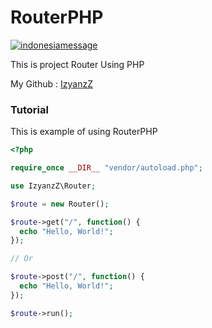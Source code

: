# RouterPHP

[![indonesiamessage](https://img.shields.io/badge/FROM-INDONESIA%20WITH%20LOVE-red?style=for-the-badge&labelColor=f66767&color=f0134d)](https://github.com/IzyanzZ/RouterPHP)

This is project Router Using PHP

My Github : [IzyanzZ](github.com/IzyanzZ)

### Tutorial

This is example of using RouterPHP

```php
<?php

require_once __DIR__ "vendor/autoload.php";

use IzyanzZ\Router;

$route = new Router();

$route->get("/", function() {
  echo "Hello, World!";
});

// Or

$route->post("/", function() {
  echo "Hello, World!";
});

$route->run();

```

